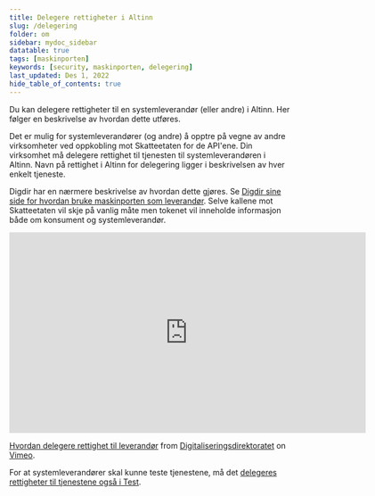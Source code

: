```yaml
---
title: Delegere rettigheter i Altinn
slug: /delegering
folder: om
sidebar: mydoc_sidebar
datatable: true
tags: [maskinporten]
keywords: [security, maskinporten, delegering]
last_updated: Des 1, 2022
hide_table_of_contents: true
---
```

<summary>Du kan delegere rettigheter til en systemleverandør (eller andre) i Altinn. Her følger en beskrivelse av hvordan dette utføres.</summary>


Det er mulig for systemleverandører (og andre) å opptre på vegne av andre virksomheter ved oppkobling mot Skatteetaten for de API'ene. Din virksomhet må delegere rettighet til tjenesten til systemleverandøren i Altinn. Navn på rettighet i Altinn for delegering ligger i beskrivelsen av hver enkelt tjeneste.

Digdir har en nærmere beskrivelse av hvordan dette gjøres. Se [Digdir sine side for hvordan bruke maskinporten som leverandør](https://docs.digdir.no/docs/Maskinporten/maskinporten_guide_apikonsument#bruke-delegering-som-leverand%C3%B8r). Selve kallene mot Skatteetaten vil skje på vanlig måte men tokenet vil inneholde informasjon både om konsument og systemleverandør.

<iframe src="https://player.vimeo.com/video/533856189?h=d4a5afc5d8" width="640" height="360" frameborder="0" allow="autoplay; fullscreen; picture-in-picture" allowfullscreen></iframe>
<p><a href="https://vimeo.com/533856189">Hvordan delegere rettighet til leverand&oslash;r</a> from <a href="https://vimeo.com/digdir">Digitaliseringsdirektoratet</a> on <a href="https://vimeo.com">Vimeo</a>.</p>

For at systemleverandører skal kunne teste tjenestene, må det [delegeres rettigheter til tjenestene også i Test](../test/testfrasystemleverandor.md).
